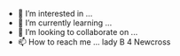 
- 👀 I’m interested in ...
- 🌱 I’m currently learning ...
- 💞️ I’m looking to collaborate on ...
- 📫 How to reach me ...
lady B 4 Newcross 
<!---
Cross4bethel/Cross4bethel is a ✨ special ✨ repository because its `README.md` (this file) appears on your GitHub profile.
You can click the Preview link to take a look at your changes.
--->
